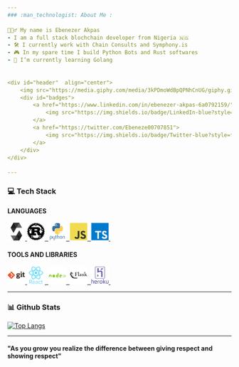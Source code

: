 ```yaml
---
### :man_technologist: About Me :

🧘🏾‍♂️ My name is Ebenezer Akpas
- I am a full stack blochchain developer from Nigeria 🇳🇬
- 🛠 I currently work with Chain Consults and Symphony.is
- 🎮 In my spare time I build Python Bots and Rust softwares
- 🌱 I’m currently learning Golang 


<div id="header"  align="center">
    <img src="https://media.giphy.com/media/3kPDmoWdBpQPNhCnUG/giphy.gif" width="200"/>
    <div id="badges">
        <a href="https://www.linkedin.com/in/ebenezer-akpas-6a0792159/">
            <img src="https://img.shields.io/badge/LinkedIn-blue?style=for-the-badge&logo=linkedin&logoColor=white" alt="LinkedIn Badge"/>
        </a>
        <a href="https://twitter.com/Ebeneze00707851">
            <img src="https://img.shields.io/badge/Twitter-blue?style=for-the-badge&logo=twitter&logoColor=white" alt="Twitter Badge"/>
        </a>
    </div>
</div>

---
```

### 💻 Tech Stack

#### LANGUAGES
<div>
    <a href ="https://docs.soliditylang.org/en/v0.8.17/">
        <img src="https://github.com/devicons/devicon/blob/master/icons/solidity/solidity-original.svg" title="Solidity" **alt="Solidity" width="40" height="40"/>
    </a>
    <a href="https://www.rust-lang.org/">
        <img src="https://github.com/devicons/devicon/blob/master/icons/rust/rust-plain.svg" title="Rust" alt="Rust" width="40" height="40"/>&nbsp;
    </a>
    <a href="https://www.python.org/">
        <img src="https://github.com/devicons/devicon/blob/master/icons/python/python-original-wordmark.svg" title="Python" alt="Python" width="40" height="40"/>&nbsp;
    </a>
    <a href="https://developer.mozilla.org/en-US/docs/Web/JavaScript">
        <img src="https://github.com/devicons/devicon/blob/master/icons/javascript/javascript-original.svg" title="JavaScript" alt="JavaScript" width="40" height="40"/>&nbsp;
    </a>
    <a href="https://www.typescriptlang.org/">
        <img src="https://github.com/devicons/devicon/blob/master/icons/typescript/typescript-original.svg" title="TypeScript" alt="TypeScript" width="40" height="40"/>&nbsp;
    </a>
  
</div>



#### TOOLS AND LIBRARIES
<div>
    <a href="https://git-scm.com/">
        <img src="https://github.com/devicons/devicon/blob/master/icons/git/git-original-wordmark.svg" title="Git" **alt="Git" width="40" height="40"/>
    </a>
    <a href="https://reactjs.org/">
        <img src="https://github.com/devicons/devicon/blob/master/icons/react/react-original-wordmark.svg" title="React" alt="React" width="40" height="40"/>&nbsp;
    </a>
    <a href="https://nodejs.org/">
        <img src="https://github.com/devicons/devicon/blob/master/icons/nodejs/nodejs-plain-wordmark.svg" title="Nodejs" alt="Nodejs" width="40" height="40"/>&nbsp;
    </a>
    <a href="https://flask.palletsprojects.com/">
        <img src="https://github.com/devicons/devicon/blob/master/icons/flask/flask-original-wordmark.svg" title="Flask" alt="Flask" width="40" height="40"/>&nbsp;
    </a>
    <a href="https://www.heroku.com/">
        <img src="https://github.com/devicons/devicon/blob/master/icons/heroku/heroku-original-wordmark.svg" title="Heroku" alt="Heroku" width="40" height="40"/>&nbsp;
    </a>
</div>
  
---
### 📊 Github Stats
[![Top Langs](https://github-readme-stats.vercel.app/api/top-langs/?username=Ebenezer000&layout=compact&theme=vision-friendly-dark)](https://github.com/anuraghazra/github-readme-stats)

---

#### "As you grow you realize the difference between giving respect and showing respect"
